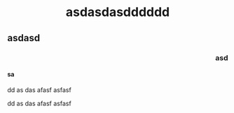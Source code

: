 <h1 align="center">asdasdasdddddd</h1>

<h2>asdasd</h2>

<h3 align="right">asd</h3>

<h4>sa</h4>

<p>dd as das afasf asfasf</p>
<p>dd as das afasf asfasf</p>

<p><img src="https://th.bing.com/th?id=OSK.e2caab8a3316564caaf70fa7a2b1eef5&amp;w=102&amp;h=102&amp;c=7&amp;o=6&amp;dpr=1.8&amp;pid=SANGAM" alt=""></p>

